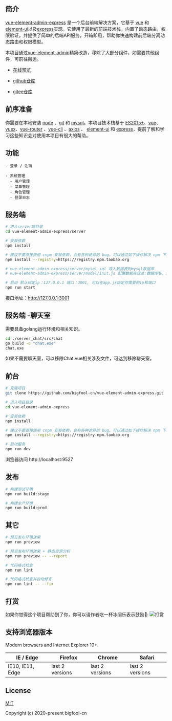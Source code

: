 ## 简介

[vue-element-admin-express](https://vue.bigfool.cn) 是一个后台前端解决方案，它基于 [vue](https://github.com/vuejs/vue) 和 [element-ui](https://github.com/ElemeFE/element)以及[express](https://www.expressjs.com.cn/)实现。它使用了最新的前端技术栈，内置了动态路由，权限验证，并提供了简单的后端API服务，开箱即用，帮助你快速构建前后端分离动态路由和权限模型。

本项目通过[vue-element-admin](https://github.com/PanJiaChen/vue-element-admin)精简改造，移除了大部分组件，如需要其他组件，可前往搬运。

- [在线预览](https://vue.bigfool.cn)

- [github仓库](https://gitgub.com/bigfool-cn/vue-element-admin-express)

- [gitee仓库](https://gitee.com/bigfool-cn/vue-element-admin-express)


## 前序准备

你需要在本地安装 [node](http://nodejs.org/) 、[git](https://git-scm.com/) 和 [mysql](https://www.mysql.com/)。本项目技术栈基于 [ES2015+](http://es6.ruanyifeng.com/)、[vue](https://cn.vuejs.org/index.html)、[vuex](https://vuex.vuejs.org/zh-cn/)、[vue-router](https://router.vuejs.org/zh-cn/) 、[vue-cli](https://github.com/vuejs/vue-cli) 、[axios](https://github.com/axios/axios) 、 [element-ui](https://github.com/ElemeFE/element) 和 [express](https://www.expressjs.com.cn/)，提前了解和学习这些知识会对使用本项目有很大的帮助。


## 功能

```
- 登录 / 注销

- 系统管理
  - 用户管理
  - 菜单管理
  - 角色管理
  - 登录日志
```

## 服务端

```bash
# 进入server端目录
cd vue-element-admin-express/server

# 安装依赖
npm install

# 建议不要直接使用 cnpm 安装依赖，会有各种诡异的 bug。可以通过如下操作解决 npm 下载速度慢的问题
npm install --registry=https://registry.npm.taobao.org

# vue-element-admin-express/server/mysql.sql 导入数据表到mysql数据库
# vue-element-admin-express/server/model/init.js 配置数据库信息:数据库名，登录账号，登录密码，ip,端口

# 启动 默认绑定ip：127.0.0.1 端口：3001, 可以在app.js指定你需要的ip和端口
npm run start

```

接口地址：http://127.0.0.1:3001

## 服务端 -聊天室

需要具备golang运行环境和相关知识。
```bash
cd ./server_chat/src/chat
go build -o "chat.exe"
chat.exe
```
如果不需要聊天室，可以移除Chat.vue相关涉及文件，可达到移除聊天室。

## 前台

```bash
# 克隆项目
git clone https://github.com/bigfool-cn/vue-element-admin-express.git

# 进入项目目录
cd vue-element-admin-express

# 安装依赖
npm install

# 建议不要直接使用 cnpm 安装依赖，会有各种诡异的 bug。可以通过如下操作解决 npm 下载速度慢的问题
npm install --registry=https://registry.npm.taobao.org

# 启动服务
npm run dev
```

浏览器访问 http://localhost:9527

## 发布

```bash
# 构建测试环境
npm run build:stage

# 构建生产环境
npm run build:prod
```

## 其它

```bash
# 预览发布环境效果
npm run preview

# 预览发布环境效果 + 静态资源分析
npm run preview -- --report

# 代码格式检查
npm run lint

# 代码格式检查并自动修复
npm run lint -- --fix
```

## 打赏
如果你觉得这个项目帮助到了你，你可以请作者吃一杯冰阔乐表示鼓励🍹:
![打赏](https://usenav-1256191445.cos.ap-guangzhou.myqcloud.com/pays.png)

## 支持浏览器版本

Modern browsers and Internet Explorer 10+.

| IE / Edge | Firefox | Chrome | Safari |
| --------- | --------- | --------- | --------- |
| IE10, IE11, Edge| last 2 versions| last 2 versions| last 2 versions

## License

[MIT](https://github.com/bigfool-cn/vue-element-admin-express/blob/master/LICENSE)

Copyright (c) 2020-present bigfool-cn
